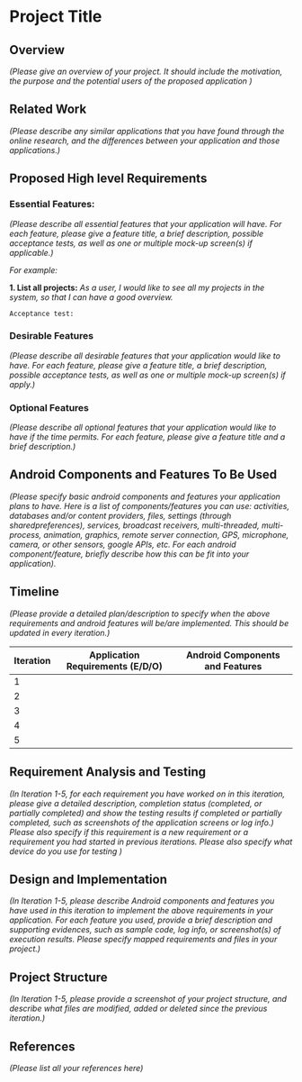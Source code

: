 # Project Title

## Overview

*(Please give an overview of your project. It should include the motivation, the purpose and the potential users of the proposed application )*

## Related Work

*(Please describe any similar applications that you have found through the online research, and the differences between your application and those applications.)*

## Proposed High level Requirements

### Essential Features: 

*(Please describe all essential features that your application will have. For each feature, please give a feature title, a brief description, possible acceptance tests, as well as one or multiple mock-up screen(s) if applicable.)* 

*For example:*

**1. List all projects:** *As a user, I would like to see all my projects in the system, so that I can have a good overview.*

    Acceptance test:
    


### Desirable Features

*(Please describe all desirable features that your application would like to have. For each feature, please give a feature title, a brief description, possible acceptance tests, as well as one or multiple mock-up screen(s) if apply.)*

### Optional Features

*(Please describe all optional features that your application would like to have if the time permits. For each feature, please give a feature title and a brief description.)*

## Android Components and Features To Be Used

*(Please specify basic android components and features your application plans to have. Here is a list of components/features you can use: activities, databases and/or content providers, files, settings (through sharedpreferences), services, broadcast receivers, multi-threaded, multi-process, animation, graphics, remote server connection, GPS, microphone, camera, or other sensors, google APIs, etc. For each android component/feature, briefly describe how this can be fit into your application).*

## Timeline

*(Please provide a detailed plan/description to specify when the above requirements and android features will be/are implemented. This should be updated in every iteration.)*

|Iteration | Application Requirements (E/D/O) | Android Components and Features| 
|---|---|---|
|1| | |
|2| | |
|3| | |
|4| | |
|5| | |

## Requirement Analysis and Testing 

*(In Iteration 1-5, for each requirement you have worked on in this iteration, please give a detailed description, completion status (completed, or partially completed) and show the testing results if completed or partially completed, such as screenshots of the application screens or log info.) Please also specify if this requirement is a new requirement or a requirement you had started in previous iterations. Please also specify what device do you use for testing )*


## Design and Implementation

*(In Iteration 1-5, please describe Android components and features you have used in this iteration to implement the above requirements in your application. For each feature you used, provide a brief description and supporting evidences, such as sample code, log info, or screenshot(s) of execution results. Please specify mapped requirements and files in your project.)*

## Project Structure
*(In Iteration 1-5, please provide a screenshot of your project structure, and describe what files are modified, added or deleted since the previous iteration.)*

## References

*(Please list all your references here)*
